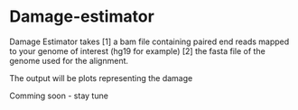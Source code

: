 # Damage-estimator

Damage Estimator takes [1] a bam file containing paired end reads mapped to your genome of interest (hg19 for example)
[2] the fasta file of the genome used for the alignment. 

The output will be plots representing the damage



Comming soon - stay tune



